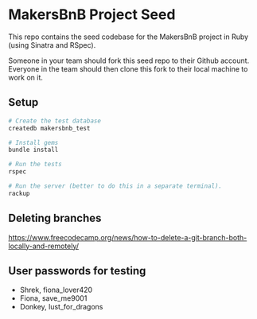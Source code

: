 # MakersBnB Project Seed

This repo contains the seed codebase for the MakersBnB project in Ruby (using Sinatra and RSpec).

Someone in your team should fork this seed repo to their Github account. Everyone in the team should then clone this fork to their local machine to work on it.

## Setup

```bash
# Create the test database
createdb makersbnb_test

# Install gems
bundle install

# Run the tests
rspec

# Run the server (better to do this in a separate terminal).
rackup
```



## Deleting branches

https://www.freecodecamp.org/news/how-to-delete-a-git-branch-both-locally-and-remotely/

## User passwords for testing
- Shrek, fiona_lover420
- Fiona, save_me9001
- Donkey, lust_for_dragons
